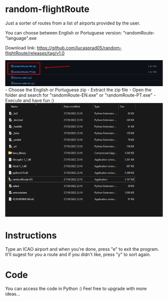 # random-flightRoute
Just a sorter of routes from a list of airports provided by the user.

You can choose between English or Portuguese version:
"randomRoute-"language".exe

Download link:
https://github.com/lucasprad05/random-flightRoute/releases/tag/v1.0

<img src="./assets/img.png">
- Choose the English or Portuguese zip
- Extract the zip file
- Open the folder and search for "randomRoute-EN.exe" or "randomRoute-PT.exe"
- Execute and have fun :)

<img src="./assets/img2.png">

<h1>Instructions</h1>

Type an ICAO airport and when you're done, press "e" to exit the program.
It'll sugest for you a route and if you didn't like, press "y" to sort again.

<h1>Code</h1>
You can access the code in Python :)
Feel free to upgrade with more ideas...
